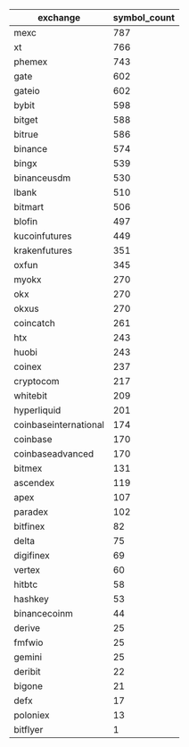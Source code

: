 | exchange | symbol_count |
| --- | --- |
| mexc | 787 |
| xt | 766 |
| phemex | 743 |
| gate | 602 |
| gateio | 602 |
| bybit | 598 |
| bitget | 588 |
| bitrue | 586 |
| binance | 574 |
| bingx | 539 |
| binanceusdm | 530 |
| lbank | 510 |
| bitmart | 506 |a
| blofin | 497 |
| kucoinfutures | 449 |b
| krakenfutures | 351 |a slow
| oxfun | 345 |
| myokx | 270 |
| okx | 270 |a
| okxus | 270 |
| coincatch | 261 |b
| htx | 243 |
| huobi | 243 |a
| coinex | 237 |b
| cryptocom | 217 |a
| whitebit | 209 |b
| hyperliquid | 201 |
| coinbaseinternational | 174 |
| coinbase | 170 |a
| coinbaseadvanced | 170 |
| bitmex | 131 |
| ascendex | 119 |
| apex | 107 |
| paradex | 102 |b
| bitfinex | 82 |
| delta | 75 |
| digifinex | 69 |
| vertex | 60 |
| hitbtc | 58 |
| hashkey | 53 |
| binancecoinm | 44 |
| derive | 25 |
| fmfwio | 25 |
| gemini | 25 |
| deribit | 22 |
| bigone | 21 |
| defx | 17 |
| poloniex | 13 |
| bitflyer | 1 |
